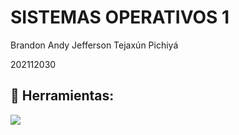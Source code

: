 # **SISTEMAS OPERATIVOS 1**

<p>Brandon Andy Jefferson Tejaxún Pichiyá</p>
<p>202112030</p>

## :wrench: Herramientas:

<div>
	<a href="#">
		<img src="https://skillicons.dev/icons?i=linux,git,bash" />
	</a>
</div>
